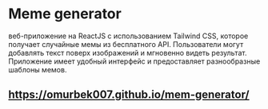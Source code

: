 # Meme generator

веб-приложение на ReactJS с использованием Tailwind CSS, которое получает случайные мемы из бесплатного API. Пользователи могут добавлять текст поверх изображений и мгновенно видеть результат. Приложение имеет удобный интерфейс и предоставляет разнообразные шаблоны мемов.

## https://omurbek007.github.io/mem-generator/
